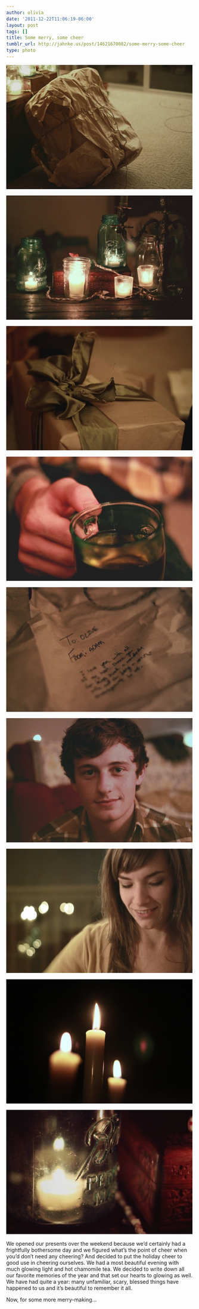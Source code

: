 ```yaml
---
author: olivia
date: '2011-12-22T11:06:19-06:00'
layout: post
tags: []
title: Some merry, some cheer
tumblr_url: http://jahnke.us/post/14621670082/some-merry-some-cheer
type: photo
---
```


![](/media/tumblr_lwm7a7y3KT1qfd5w2.jpg)

![](/media/tumblr_lwm71oxkrZ1qfd5w2.jpg)

![](/media/tumblr_lwm72qQrnc1qfd5w2.jpg)

![](/media/tumblr_lwm73a59Wp1qfd5w2.jpg)

![](/media/tumblr_lwm77lWlkH1qfd5w2.jpg)

![](/media/tumblr_lwm78sip9Z1qfd5w2.jpg)

![](/media/tumblr_lwm79iB6IZ1qfd5w2.jpg)

![](/media/tumblr_lwm726jrP31qfd5w2.jpg)

![](/media/tumblr_lwm785cH9m1qfd5w2.jpg)

We opened our presents over the weekend because we’d certainly had a frightfully bothersome day and we figured what’s the point of cheer when you’d don’t need any cheering? And decided to put the holiday cheer to good use in cheering ourselves. We had a most beautiful evening with much glowing light and hot chamomile tea. We decided to write down all our favorite memories of the year and that set our hearts to glowing as well. We have had quite a year: many unfamiliar, scary, blessed things have happened to us and it’s beautiful to remember it all. 

Now, for some more merry-making…
